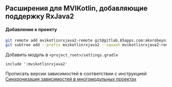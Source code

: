 ## Расширения для MVIKotlin, добавляющие поддержку RxJava2

#### Добавление к проекту
```bash
git remote add mvikotlinrxjava2-remote git@gitlab.65apps.com:akorobeynikov/mvi-kotlin-rxjava2.git
git subtree add --prefix mvikotlinrxjava2 --squash mvikotlinrxjava2-remote mvi-kotlin-rxjava2
```
Добавить модуль в `<project_root>/settings.gradle`
```
include ':mvikotlinrxjava2'
```
Прописать версии зависимостей в соответствии с инструкцией
[Синхронизация зависимостей в многомодульных проектах](https://wiki.65apps.com/pages/viewpage.action?pageId=6951074)
